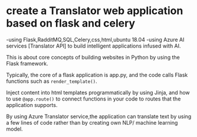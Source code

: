 # create a Translator web application based on flask and celery
-using Flask,RadditMQ,SQL,Celery,css,html,ubuntu 18.04
-using Azure AI services [Translator API] to build intelligent applications infused with AI. 

This is about core concepts of building websites in Python by using the Flask framework. 

Typically, the core of a flask application is app.py, and the code calls Flask functions such as `render_template()`. 

Inject content into html templates programmatically by using Jinja, and how to use `@app.route()` to connect functions in your code to  routes that the application supports.

 By using Azure Translator service,the application can  translate text by using a few lines of code rather than by creating  own NLP/ machine learning model. 
